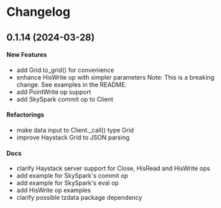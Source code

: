 # Changelog

## 0.1.14 (2024-03-28)

#### New Features

* add Grid.to_grid() for convenience
* enhance HisWrite op with simpler parameters
    Note:  This is a breaking change.  See examples in the README.
* add PointWrite op support
* add SkySpark commit op to Client
#### Refactorings

* make data input to Client._call() type Grid
* improve Haystack Grid to JSON parsing
#### Docs

* clarify Haystack server support for Close, HisRead and HisWrite ops
* add example for SkySpark's commit op
* add example for SkySpark's eval op
* add HisWrite op examples
* clarify possible tzdata package dependency